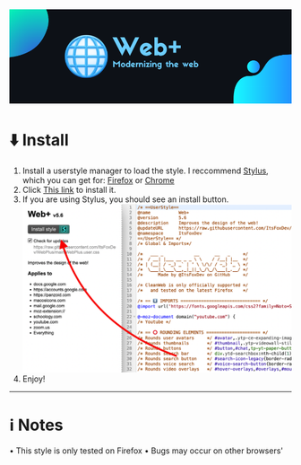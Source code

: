 ![Banner](https://github.com/ItsFoxDev/WebPlus/raw/main/media/banner.png)
---
# ⬇️ Install
1. Install a userstyle manager to load the style. I reccommend [Stylus](https://github.com/openstyles/stylus), which you can get for: [Firefox](https://addons.mozilla.org/en-CA/firefox/addon/styl-us/) or [Chrome](https://chrome.google.com/webstore/detail/stylus/clngdbkpkpeebahjckkjfobafhncgmne?hl=en)
2. Click [This link](https://github.com/ItsFoxDev/WebPlus/raw/main/WebPlus.user.css) to install it.
3. If you are using Stylus, you should see an install button.
![Install example](https://github.com/ItsFoxDev/WebPlus/raw/main/media/stylusinstall.png)
4. Enjoy!
---
# ℹ️ Notes
• This style is only tested on Firefox
• Bugs may occur on other browsers'
